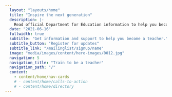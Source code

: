 ```yaml
---
  layout: "layouts/home"
  title: "Inspire the next generation"
  description: |-
    Read official Department for Education information to help you become a teacher. Learn about funding, teacher training, and steps to become a teacher. 
  date: "2021-06-16"
  fullwidth: true
  subtitle: "Get information and support to help you become a teacher."
  subtitle_button: "Register for updates"
  subtitle_link: "/mailinglist/signup/name"
  image: "media/images/content/hero-images/0012.jpg"
  navigation: 5
  navigation_title: "Train to be a teacher"
  navigation_path: "/"
  content:
    - content/home/nav-cards
    # - content/home/calls-to-action
    # - content/home/directory
---
```

